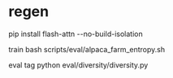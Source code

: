 # regen

pip install flash-attn --no-build-isolation

train
bash scripts/eval/alpaca_farm_entropy.sh

eval tag
python eval/diversity/diversity.py
